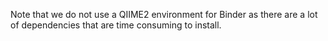 Note that we do not use a QIIME2 environment for Binder as there are a lot of dependencies that are time consuming to install.
